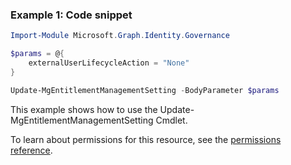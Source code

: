 ### Example 1: Code snippet

```powershellImport-Module Microsoft.Graph.Identity.Governance

$params = @{
	externalUserLifecycleAction = "None"
}

Update-MgEntitlementManagementSetting -BodyParameter $params
```
This example shows how to use the Update-MgEntitlementManagementSetting Cmdlet.
To learn about permissions for this resource, see the [permissions reference](/graph/permissions-reference).

